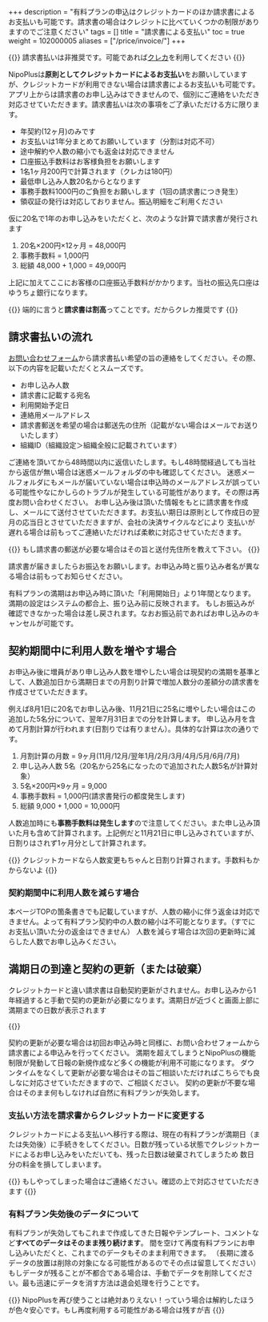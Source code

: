+++
description = "有料プランの申込はクレジットカードのほか請求書によるお支払いも可能です。請求書の場合はクレジットに比べていくつかの制限がありますのでご注意ください"
tags = []
title = "請求書による支払い"
toc = true
weight = 102000005
aliases = ["/price/invoice/"]
+++


{{<alice pos="left" icon="default">}}
請求書払いは非推奨です。可能であれば[クレカ](/docs/price/fee/)を利用してください
{{</alice>}}

NipoPlusは**原則としてクレジットカードによるお支払い**をお願いしていますが、クレジットカードが利用できない場合は請求書によるお支払いも可能です。アプリ上からは請求書のお申し込みはできませんので、個別にご連絡をいただき対応させていただきます。請求書払いは次の事項をご了承いただける方に限ります。

- 年契約(12ヶ月)のみです
- お支払いは1年分まとめてお願いしています（分割は対応不可）
- 途中解約や人数の縮小でも返金は対応できません
- 口座振込手数料はお客様負担をお願いします
- 1名1ヶ月200円で計算されます（クレカは180円）
- 最低申し込み人数20名からとなります
- 事務手数料1000円のご負担をお願いします（1回の請求書につき発生）
- 領収証の発行は対応しておりません。振込明細をご利用ください

仮に20名で1年のお申し込みをいただくと、次のような計算で請求書が発行されます

1. 20名×200円×12ヶ月 = 48,000円
1. 事務手数料 = 1,000円
1. 総額 48,000 + 1,000 = 49,000円

上記に加えてここにお客様の口座振込手数料がかかります。当社の振込先口座はゆうちょ銀行になります。

{{<alice pos="right" icon="here">}}
端的に言うと**請求書は割高**ってことです。だからクレカ推奨です
{{</alice>}}

## 請求書払いの流れ

[お問い合わせフォーム](/others/inquery/)から請求書払い希望の旨の連絡をしてください。その際、以下の内容を記載いただくとスムーズです。

- お申し込み人数
- 請求書に記載する宛名
- 利用開始予定日
- 連絡用メールアドレス
- 請求書郵送を希望の場合は郵送先の住所（記載がない場合はメールでお送りいたします）
- 組織ID（組織設定＞組織全般に記載されています）

ご連絡を頂いてから48時間以内に返信いたします。もし48時間経過しても当社から返信が無い場合は迷惑メールフォルダの中も確認してください。
迷惑メールフォルダにもメールが届いていない場合は申込時のメールアドレスが誤っている可能性やなにかしらのトラブルが発生している可能性があります。その際は再度お問い合わせください。
お申し込み後は頂いた情報をもとに請求書を作成し、メールにて送付させていただきます。お支払い期日は原則として作成日の翌月の応当日とさせていただきますが、会社の決済サイクルなどにより
支払いが遅れる場合は前もってご連絡いただければ柔軟に対応させていただきます。

{{<alice pos="right" icon="please">}}
もし請求書の郵送が必要な場合はその旨と送付先住所を教えて下さい。
{{</alice>}}

請求書が届きましたらお振込をお願いします。お申込み時と振り込み者名が異なる場合は前もってお知らせください。

有料プランの満期はお申込み時に頂いた「利用開始日」より1年間となります。満期の設定はシステムの都合上、振り込み前に反映されます。
もしお振込みが確認できなかった場合は差し戻されます。なおお振込前であればお申し込みのキャンセルが可能です。

## 契約期間中に利用人数を増やす場合

お申込み後に増員があり申し込み人数を増やしたい場合は現契約の満期を基準として、人数追加日から満期日までの月割り計算で増加人数分の差額分の請求書を作成させていただきます。

例えば8月1日に20名でお申し込み後、11月21日に25名に増やしたい場合はこの追加した5名分について、翌年7月31日までの分を計算します。
申し込み月を含めて月割計算が行われます(日割りでは有りません）。具体的な計算は次の通りです。

1. 月割計算の月数 = 9ヶ月(11月/12月/翌年1月/2月/3月/4月/5月/6月/7月)
1. 申し込み人数 5名（20名から25名になったので追加された人数5名が計算対象）
1. 5名×200円×9ヶ月 = 9,000
1. 事務手数料 = 1,000円(請求書発行の都度発生します)
1. 総額 9,000 + 1,000 = 10,000円

人数追加時にも**事務手数料は発生します**ので注意してください。また申し込み頂いた月も含めて計算されます。上記例だと11月21日に申し込みされていますが、日割りはされず1ヶ月分として計算されます。

{{<alice pos="right" icon="ok">}}
クレジットカードなら人数変更もちゃんと日割り計算されます。手数料もかからないよ
{{</alice>}}

### 契約期間中に利用人数を減らす場合

本ページTOPの箇条書きでも記載していますが、人数の縮小に伴う返金は対応できません。よって有料プラン契約中の人数の縮小は不可能となります。（すでにお支払い頂いた分の返金はできません）
人数を減らす場合は次回の更新時に減らした人数でお申し込みください。

## 満期日の到達と契約の更新（または破棄）

クレジットカードと違い請求書は自動契約更新がされません。お申し込みから1年経過すると手動で契約の更新が必要になります。満期日が近づくと画面上部に満期までの日数が表示されます

{{<appscreen filename="remaining" title="画面上部に満期日までの残日数が表示されます。この警告は残り15日を切ると表示されます"  >}}


契約の更新が必要な場合は初回お申込み時と同様に、お問い合わせフォームから請求書による申込みを行ってください。
満期を超えてしまうとNipoPlusの機能制限が発動して日報の新規作成など多くの機能が利用不可能になります。
ダウンタイムをなくして更新が必要な場合はその旨ご相談いただければこちらでも良しなに対応させていただきますので、ご相談ください。
契約の更新が不要な場合はそのまま何もしなければ自然に有料プランが失効します。

### 支払い方法を請求書からクレジットカードに変更する

クレジットカードによる支払いへ移行する際は、現在の有料プランが満期日（または失効後）に手続きをしてください。日数が残っている状態でクレジットカードによるお申し込みをいただいても、残った日数は破棄されてしまうため
数日分の料金を損してしまいます。

{{<alice pos="right" icon="ok">}}
もしやってしまった場合はご連絡ください。確認の上で対応させていただきます
{{</alice>}}

### 有料プラン失効後のデータについて

有料プランが失効してもこれまで作成してきた日報やテンプレート、コメントなど**すべてのデータはそのまま残り続けます**。
間を空けて再度有料プランにお申し込みいただくと、これまでのデータもそのまま利用できます。
（長期に渡るデータの放置は削除の対象になる可能性があるのでその点は留意してください）
もしデータが残ることが不都合である場合は、手動でデータを削除してください。最も迅速にデータを消す方法は退会処理を行うことです。

{{<alice pos="right" icon="shield">}}
NipoPlusを再び使うことは絶対ありえない！っていう場合は解約したほうが色々安心です。もし再度利用する可能性がある場合は残すが吉
{{</alice>}}
